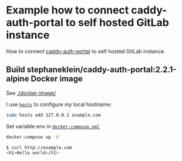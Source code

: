 # Example how to connect caddy-auth-portal to self hosted GitLab instance

How to connect [caddy-auth-portal](https://github.com/greenpau/caddy-auth-portal) to self hosted GitLab instance.

## Build stephaneklein/caddy-auth-portal:2.2.1-alpine Docker image

See [./docker-image/](./docker-image/)

I use [`hosts`](https://github.com/xwmx/hosts) to configure my local hostname:

```sh
sudo hosts add 127.0.0.1 example.com
```

Set variable env in [`docker-compose.yml`](docker-compose.yml)

```sh
docker-compose up -d
```

```sh
$ curl http://example.com
<h1>Hello world</h1>
```
